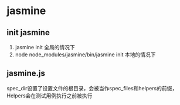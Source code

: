 # jasmine
## init jasmine
   1. jasmine init 全局的情况下  
   2. node node_modules/jasmine/bin/jasmine init 本地的情况下
## jasmine.js 
   spec_dir设置了设置文件的根目录，会被当作spec_files和helpers的前缀，Helpers会在测试用例执行之前被执行  


